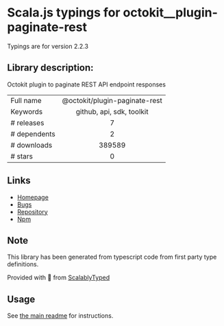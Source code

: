 
# Scala.js typings for octokit__plugin-paginate-rest

Typings are for version 2.2.3

## Library description:
Octokit plugin to paginate REST API endpoint responses

|                    |                 |
| ------------------ | :-------------: |
| Full name          | @octokit/plugin-paginate-rest |
| Keywords           | github, api, sdk, toolkit |
| # releases         | 7 |
| # dependents       | 2 |
| # downloads        | 389589 |
| # stars            | 0 |

## Links
- [Homepage](https://github.com/octokit/plugin-paginate-rest.js#readme)
- [Bugs](https://github.com/octokit/plugin-paginate-rest.js/issues)
- [Repository](https://github.com/octokit/plugin-paginate-rest.js)
- [Npm](https://www.npmjs.com/package/%40octokit%2Fplugin-paginate-rest)
    


## Note
This library has been generated from typescript code from first party type definitions.

Provided with :purple_heart: from [ScalablyTyped](https://github.com/oyvindberg/ScalablyTyped)

## Usage
See [the main readme](../../readme.md) for instructions.


